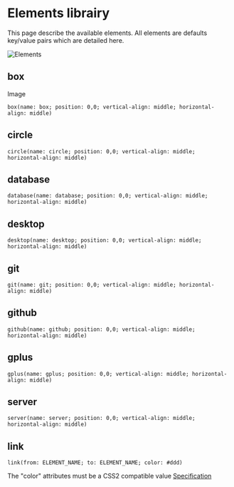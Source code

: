 Elements librairy
=================

This page describe the available elements. All elements are defaults key/value pairs which are detailed here.

![Elements](http://i.imgur.com/j5LRBGd.png)

## box

Image

    box(name: box; position: 0,0; vertical-align: middle; horizontal-align: middle)

## circle

    circle(name: circle; position: 0,0; vertical-align: middle; horizontal-align: middle)

## database

    database(name: database; position: 0,0; vertical-align: middle; horizontal-align: middle)

## desktop

    desktop(name: desktop; position: 0,0; vertical-align: middle; horizontal-align: middle)

## git

    git(name: git; position: 0,0; vertical-align: middle; horizontal-align: middle)

## github

    github(name: github; position: 0,0; vertical-align: middle; horizontal-align: middle)

## gplus

    gplus(name: gplus; position: 0,0; vertical-align: middle; horizontal-align: middle)

## server

    server(name: server; position: 0,0; vertical-align: middle; horizontal-align: middle)
    
## link

    link(from: ELEMENT_NAME; to: ELEMENT_NAME; color: #ddd)

The "color" attributes must be a CSS2 compatible value [Specification](http://www.w3.org/TR/SVG/types.html#DataTypeColor)
